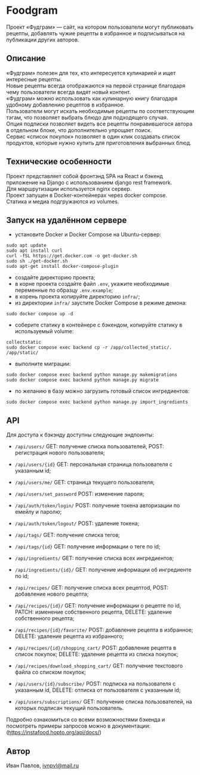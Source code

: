 Foodgram
========

Проект «Фудграм» — сайт, на котором пользователи могут публиковать рецепты, добавлять чужие рецепты в избранное и подписываться на публикации других авторов.

## Описание

«Фудграм» полезен для тех, кто интересуется кулинарией и ищет интересные рецепты.    
Новые рецепты всегда отображаются на первой странице благодаря чему пользователи всегда видят новый контент.  
«Фудграм» можно использовать как кулинарную книгу благодаря удобному добавлению рецептов в избранное.  
Пользователи могут искать необходимые рецепты по соответствующим тэгам, что позволяет выбрать блюдо для подходящего случая.  
Опция подписки позволяет видеть все рецепты понравившегося автора в отдельном блоке, что дополнительно упрощает поиск.  
Сервис «список покупок» позволяет в один клик создавать список продуктов, которые нужно купить для приготовления выбранных блюд.

## Технические особенности

Проект представляет собой фронтэнд SPA на React и бэкенд приложение на Django с использованием django rest framework.  
Для маршрутизации используется nginx сервер.  
Проект запущен в Docker-контейнерах через docker compose.  
Статика и медиа подгружаются из volumes.

## Запуск на удалённом сервере

- установите Docker и Docker Compose на Ubuntu-сервер:
```
sudo apt update
sudo apt install curl
curl -fSL https://get.docker.com -o get-docker.sh
sudo sh ./get-docker.sh
sudo apt-get install docker-compose-plugin 
```
- создайте директорию проекта;
- в корне проекта создайте файл ```.env```, укажите необходимые переменные по образцу ```.env.example```;
- в корень проекта копируйте директорию ```infra/```;
- из директории ```infra/``` заустите Docker Compose в режиме демона:
```
sudo docker compose up -d
```
- соберите статику в контейнере с бэкендом, копируйте статику в используемый volume:
```
collectstatic
sudo docker compose exec backend cp -r /app/collected_static/. /app/static/ 
```
- выполните миграции:
```
sudo docker compose exec backend python manage.py makemigrations
sudo docker compose exec backend python manage.py migrate
```
- по желанию в базу можно загрузить готовый список ингредиентов:
```
sudo docker compose exec backend python manage.py import_ingredients
```

## API

Для доступа к бэкэнду доступны следующие эндпоинты:

- ```/api/users/``` GET: получение списка пользователей, POST: регистрация нового пользователя;

- ```/api/users/{id}``` GET: персональная страница пользователя с указанным id;

- ```/api/users/me/``` GET: страница текущего пользователя;

- ```/api/users/set_password``` POST: изменение пароля;

- ```/api/auth/token/login/``` POST: получение токена авторизации по емейлу и паролю;

- ```/api/auth/token/logout/``` POST: удаление токена;

- ```/api/tags/``` GET: получение списка тегов;

- ```/api/tags/{id}``` GET: получение информации о теге по id;

- ```/api/ingredients/``` GET: получение списка всех ингредиентов;

- ```/api/ingredients/{id}/``` GET: получение информации об ингредиенте по id;

- ```/api/recipes/``` GET: получение списка всех рецептоd, POST: добавление нового рецепта;

- ```/api/recipes/{id}/``` GET: получение информации о рецепте по id, PATCH: изменение собственного рецепта, DELETE: удаление собственного рецепта;

- ```/api/recipes/{id}/favorite/``` POST: добавление рецепта в избранное; DELETE: удаление рецепта из избранного;

- ```/api/recipes/{id}/shopping_cart/``` POST: добавление рецепта в список покупок; DELETE: удаление рецепта из списка покупок;

- ```/api/recipes/download_shopping_cart/``` GET: получение текстового файла со списком покупок;

- ```/api/users/{id}/subscribe/``` POST: подписка на пользователя с указанным id, DELETE: отписка от пользователя с указанным id;

- ```/api/users/subscriptions/``` GET: получение списка пользователей, на которых подписан текущий пользователь.

Подробно ознакомиться со всеми возможностями бэкенда и посмотреть примеры запросов можно в документации:  (https://instafood.hopto.org/api/docs/)


## Автор

Иван Павлов, ivnpvl@mail.ru
